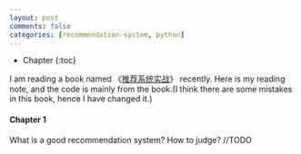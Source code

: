 ```yaml
---
layout: post
comments: false
categories: [recommendation-system, python]
---
```


* Chapter
{:toc}

I am reading a book named 《[推荐系统实战](http://vdisk.weibo.com/s/qu7h-cCXCEtn)》 recently. Here is my reading note, and the code is mainly from the book.(I think there are some mistakes in this book, hence I have changed it.)

#### Chapter 1
What is a good recommendation system? How to judge?
//TODO